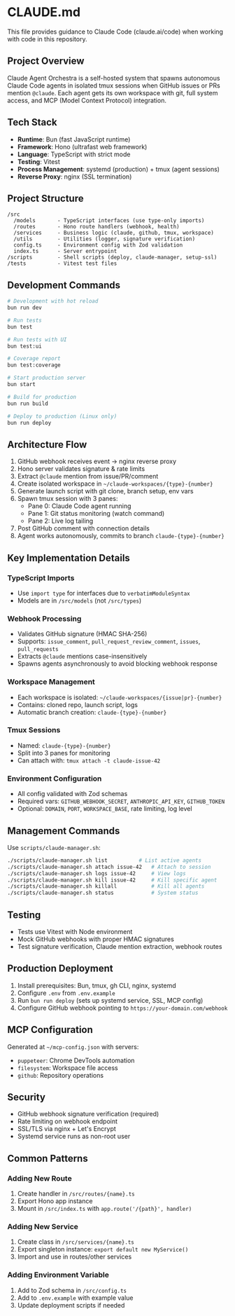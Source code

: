 # CLAUDE.md

This file provides guidance to Claude Code (claude.ai/code) when working with code in this repository.

## Project Overview

Claude Agent Orchestra is a self-hosted system that spawns autonomous Claude Code agents in isolated tmux sessions when GitHub issues or PRs mention `@claude`. Each agent gets its own workspace with git, full system access, and MCP (Model Context Protocol) integration.

## Tech Stack

- **Runtime**: Bun (fast JavaScript runtime)
- **Framework**: Hono (ultrafast web framework)
- **Language**: TypeScript with strict mode
- **Testing**: Vitest
- **Process Management**: systemd (production) + tmux (agent sessions)
- **Reverse Proxy**: nginx (SSL termination)

## Project Structure

```
/src
  /models       - TypeScript interfaces (use type-only imports)
  /routes       - Hono route handlers (webhook, health)
  /services     - Business logic (claude, github, tmux, workspace)
  /utils        - Utilities (logger, signature verification)
  config.ts     - Environment config with Zod validation
  index.ts      - Server entrypoint
/scripts        - Shell scripts (deploy, claude-manager, setup-ssl)
/tests          - Vitest test files
```

## Development Commands

```bash
# Development with hot reload
bun run dev

# Run tests
bun test

# Run tests with UI
bun test:ui

# Coverage report
bun test:coverage

# Start production server
bun start

# Build for production
bun run build

# Deploy to production (Linux only)
bun run deploy
```

## Architecture Flow

1. GitHub webhook receives event → nginx reverse proxy
2. Hono server validates signature & rate limits
3. Extract `@claude` mention from issue/PR/comment
4. Create isolated workspace in `~/claude-workspaces/{type}-{number}`
5. Generate launch script with git clone, branch setup, env vars
6. Spawn tmux session with 3 panes:
   - Pane 0: Claude Code agent running
   - Pane 1: Git status monitoring (watch command)
   - Pane 2: Live log tailing
7. Post GitHub comment with connection details
8. Agent works autonomously, commits to branch `claude-{type}-{number}`

## Key Implementation Details

### TypeScript Imports
- Use `import type` for interfaces due to `verbatimModuleSyntax`
- Models are in `/src/models` (not `/src/types`)

### Webhook Processing
- Validates GitHub signature (HMAC SHA-256)
- Supports: `issue_comment`, `pull_request_review_comment`, `issues`, `pull_requests`
- Extracts `@claude` mentions case-insensitively
- Spawns agents asynchronously to avoid blocking webhook response

### Workspace Management
- Each workspace is isolated: `~/claude-workspaces/{issue|pr}-{number}`
- Contains: cloned repo, launch script, logs
- Automatic branch creation: `claude-{type}-{number}`

### Tmux Sessions
- Named: `claude-{type}-{number}`
- Split into 3 panes for monitoring
- Can attach with: `tmux attach -t claude-issue-42`

### Environment Configuration
- All config validated with Zod schemas
- Required vars: `GITHUB_WEBHOOK_SECRET`, `ANTHROPIC_API_KEY`, `GITHUB_TOKEN`
- Optional: `DOMAIN`, `PORT`, `WORKSPACE_BASE`, rate limiting, log level

## Management Commands

Use `scripts/claude-manager.sh`:

```bash
./scripts/claude-manager.sh list          # List active agents
./scripts/claude-manager.sh attach issue-42   # Attach to session
./scripts/claude-manager.sh logs issue-42     # View logs
./scripts/claude-manager.sh kill issue-42     # Kill specific agent
./scripts/claude-manager.sh killall           # Kill all agents
./scripts/claude-manager.sh status            # System status
```

## Testing

- Tests use Vitest with Node environment
- Mock GitHub webhooks with proper HMAC signatures
- Test signature verification, Claude mention extraction, webhook routes

## Production Deployment

1. Install prerequisites: Bun, tmux, gh CLI, nginx, systemd
2. Configure `.env` from `.env.example`
3. Run `bun run deploy` (sets up systemd service, SSL, MCP config)
4. Configure GitHub webhook pointing to `https://your-domain.com/webhook`

## MCP Configuration

Generated at `~/mcp-config.json` with servers:
- `puppeteer`: Chrome DevTools automation
- `filesystem`: Workspace file access
- `github`: Repository operations

## Security

- GitHub webhook signature verification (required)
- Rate limiting on webhook endpoint
- SSL/TLS via nginx + Let's Encrypt
- Systemd service runs as non-root user

## Common Patterns

### Adding New Route
1. Create handler in `/src/routes/{name}.ts`
2. Export Hono app instance
3. Mount in `/src/index.ts` with `app.route('/{path}', handler)`

### Adding New Service
1. Create class in `/src/services/{name}.ts`
2. Export singleton instance: `export default new MyService()`
3. Import and use in routes/other services

### Adding Environment Variable
1. Add to Zod schema in `/src/config.ts`
2. Add to `.env.example` with example value
3. Update deployment scripts if needed